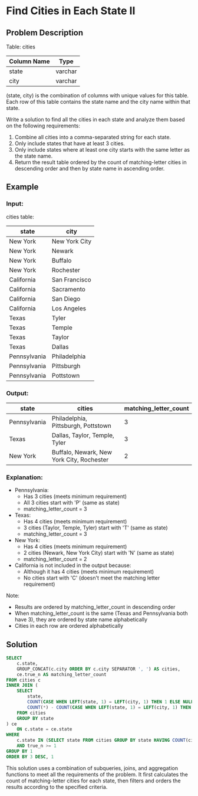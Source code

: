 # Find Cities in Each State II

## Problem Description

Table: cities

| Column Name | Type    |
|-------------|---------|
| state       | varchar |
| city        | varchar |

(state, city) is the combination of columns with unique values for this table.
Each row of this table contains the state name and the city name within that state.

Write a solution to find all the cities in each state and analyze them based on the following requirements:

1. Combine all cities into a comma-separated string for each state.
2. Only include states that have at least 3 cities.
3. Only include states where at least one city starts with the same letter as the state name.
4. Return the result table ordered by the count of matching-letter cities in descending order and then by state name in ascending order.

## Example

### Input:

cities table:

| state        | city          |
|--------------|---------------|
| New York     | New York City |
| New York     | Newark        |
| New York     | Buffalo       |
| New York     | Rochester     |
| California   | San Francisco |
| California   | Sacramento    |
| California   | San Diego     |
| California   | Los Angeles   |
| Texas        | Tyler         |
| Texas        | Temple        |
| Texas        | Taylor        |
| Texas        | Dallas        |
| Pennsylvania | Philadelphia  |
| Pennsylvania | Pittsburgh    |
| Pennsylvania | Pottstown     |

### Output:

| state       | cities                                    | matching_letter_count |
|-------------|-------------------------------------------|------------------------|
| Pennsylvania| Philadelphia, Pittsburgh, Pottstown       | 3                      |
| Texas       | Dallas, Taylor, Temple, Tyler             | 3                      |
| New York    | Buffalo, Newark, New York City, Rochester | 2                      |

### Explanation:

- Pennsylvania:
  - Has 3 cities (meets minimum requirement)
  - All 3 cities start with 'P' (same as state)
  - matching_letter_count = 3
- Texas:
  - Has 4 cities (meets minimum requirement)
  - 3 cities (Taylor, Temple, Tyler) start with 'T' (same as state)
  - matching_letter_count = 3
- New York:
  - Has 4 cities (meets minimum requirement)
  - 2 cities (Newark, New York City) start with 'N' (same as state)
  - matching_letter_count = 2
- California is not included in the output because:
  - Although it has 4 cities (meets minimum requirement)
  - No cities start with 'C' (doesn't meet the matching letter requirement)

Note:
- Results are ordered by matching_letter_count in descending order
- When matching_letter_count is the same (Texas and Pennsylvania both have 3), they are ordered by state name alphabetically
- Cities in each row are ordered alphabetically

## Solution

```sql
SELECT 
    c.state,
    GROUP_CONCAT(c.city ORDER BY c.city SEPARATOR ', ') AS cities,
    ce.true_n AS matching_letter_count
FROM cities c
INNER JOIN (
    SELECT
        state,
        COUNT(CASE WHEN LEFT(state, 1) = LEFT(city, 1) THEN 1 ELSE NULL END) AS true_n,
        COUNT(*) - COUNT(CASE WHEN LEFT(state, 1) = LEFT(city, 1) THEN 1 ELSE NULL END) AS false_n
    FROM cities
    GROUP BY state
) ce
    ON c.state = ce.state
WHERE
    c.state IN (SELECT state FROM cities GROUP BY state HAVING COUNT(city) >= 3)
    AND true_n >= 1
GROUP BY 1
ORDER BY 3 DESC, 1
```

This solution uses a combination of subqueries, joins, and aggregation functions to meet all the requirements of the problem. It first calculates the count of matching-letter cities for each state, then filters and orders the results according to the specified criteria.
